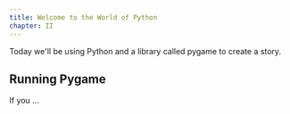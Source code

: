 ```yaml
---
title: Welcome to the World of Python
chapter: II
---
```

Today we'll be using Python and a library called pygame to create a story.

## Running Pygame

If you ...